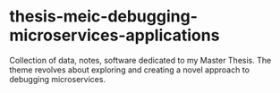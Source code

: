 # thesis-meic-debugging-microservices-applications
Collection of data, notes, software dedicated to my Master Thesis. The theme revolves about exploring and creating a novel approach to debugging microservices.
